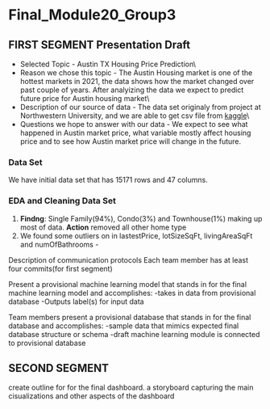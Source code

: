 # Final_Module20_Group3
## FIRST SEGMENT Presentation Draft
- Selected Topic - Austin TX Housing Price Prediction\
- Reason we chose this topic - The Austin Housing market is one of the hottest markets in 2021, the data shows how the market changed over past couple of years. After analyizing the data we expect to predict future price for Austin housing market\
- Description of our source of data - The data set originaly from project at Northwestern University, and we are able to get csv file from [kaggle](https://www.kaggle.com/ericpierce/austinhousingprices)\
- Questions we hope to answer with our data - We expect to see what happened in Austin market price, what variable mostly affect housing price and to see how Austin market price will change in the future.

### Data Set
We have initial data set that has 15171 rows and 47 columns.
### EDA and Cleaning Data Set
1. **Findng**: Single Family(94%), Condo(3%) and Townhouse(1%) making up most of data. **Action** removed all other home type
3. We found some outliers on in lastestPrice, lotSizeSqFt, livingAreaSqFt and numOfBathrooms - 

Description of communication protocols
Each team member has at least four commits(for first segment)


Present a provisional machine learning model that stands in for the final machine learning model and accomplishes:
-takes in data from provisional database
-Outputs label(s) for input data

Team members present a provisional database that stands in for the final database and accomplishes:
-sample data that mimics expected final database structure or schema
-draft machine learning module is connected to provisional database

## SECOND SEGMENT

create outline for for the final dashboard. a storyboard capturing the main cisualizations and other aspects of the dashboard

<!-- New branch for James Moon -->
